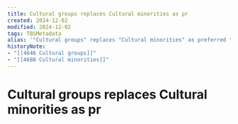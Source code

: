 ```yaml
---
title: Cultural groups replaces Cultural minorities as pr
created: 2024-12-02
modified: 2024-12-02
tags: TBSMetadata
alias: '"Cultural groups" replaces "Cultural minorities" as preferred term in February 2009.'
historyNote:
- "[[4646 Cultural groups]]"
- "[[4688 Cultural minorities]]"
---
```

# Cultural groups replaces Cultural minorities as pr
